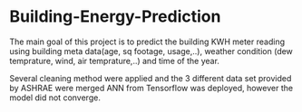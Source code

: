 # Building-Energy-Prediction

The main goal of this project is to predict the building KWH meter reading using building meta data(age, sq footage, usage,..), weather condition (dew temprature, wind, air temprature,..)
and time of the year.

Several cleaning method were applied and the 3 different data set provided by ASHRAE were merged
ANN from Tensorflow was deployed, however the model did not converge.
